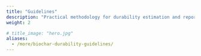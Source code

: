 ```yaml
---
title: "Guidelines"
description: "Practical methodology for durability estimation and reporting."
weight: 2

# title_image: "hero.jpg"
aliases:
  - /more/biochar-durability-guidelines/
---
```

